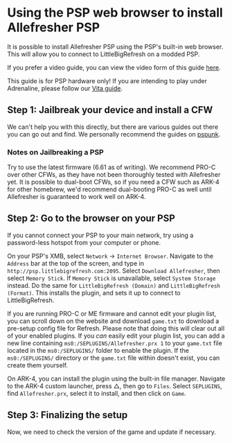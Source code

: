 # Using the PSP web browser to install Allefresher PSP

<include from="Library.topic" element-id="supported-version-notice"/>

It is possible to install Allefresher PSP using the PSP's built-in web browser. 
This will allow you to connect to LittleBigRefresh on a modded PSP.

If you prefer a video guide, you can view the video form of this guide [here](https://www.youtube.com/watch?v=Y0Oj16YzQzY).

<warning>This guide is for PSP hardware only! If you are intending to play under Adrenaline, please follow our <a href="vita.md">Vita guide</a>.</warning>

## Step 1: Jailbreak your device and install a CFW

We can't help you with this directly, but there are various guides out there you can go out and find. We personally recommend the guides on [pspunk](https://www.pspunk.com/psp-cfw/).

### Notes on Jailbreaking a PSP

Try to use the latest firmware (6.61 as of writing). 
We recommend PRO-C over other CFWs, as they have not been thoroughly tested with Allefresher yet. 
It is possible to dual-boot CFWs, so if you need a CFW such as ARK-4 for other homebrew, 
we'd recommend dual-booting PRO-C as well until Allefresher is guaranteed to work well on ARK-4.

## Step 2: Go to the browser on your PSP

<note>If you cannot connect your PSP to your main network, try using a password-less hotspot from your computer or phone.</note>

On your PSP's XMB, select `Network` → `Internet Browser`. 
Navigate to the `Address` bar at the top of the screen, and type in `http://psp.littlebigrefresh.com:2095`.
Select `Download Allefresher`, then select `Memory Stick`. If `Memory Stick` is unavailable, select `System Storage` instead.
Do the same for `LittleBigRefresh (Domain)` and `LittleBigRefresh (Format)`. 
This installs the plugin, and sets it up to connect to LittleBigRefresh.

If you are running PRO-C or ME firmware and cannot edit your plugin list, 
you can scroll down on the website and download `game.txt` to download a pre-setup config file for Refresh. 
Please note that doing this will clear out all of your enabled plugins.
If you *can* easily edit your plugin list, you can add a new line containing `ms0:/SEPLUGINS/Allefresher.prx 1` to your `game.txt` file located in the `ms0:/SEPLUGINS/` folder to enable the plugin.
If the `ms0:/SEPLUGINS/` directory or the `game.txt` file within doesn't exist, you can create them yourself.

On ARK-4, you can install the plugin using the built-in file manager. 
Navigate to the ARK-4 custom launcher, press <shortcut>△</shortcut>, then go to `Files`. 
Select `SEPLUGINS`, find `Allefresher.prx`, select it to install, and then click on `Game`.

## Step 3: Finalizing the setup

Now, we need to check the version of the game and update if necessary.

<include from="Library.topic" element-id="check-lbppsp-version" />

<include from="Library.topic" element-id="final-patching-message" />